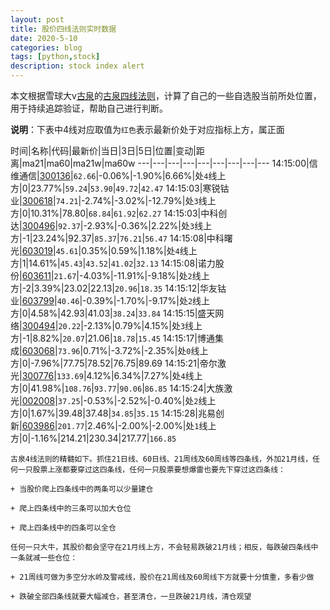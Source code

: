 ```yaml
---
layout: post
title: 股价四线法则实时数据
date: 2020-5-10
categories: blog
tags: [python,stock]
description: stock index alert
---
```



本文根据雪球大v[古泉](https://xueqiu.com/u/7148646888)的[古泉四线法则](https://xueqiu.com/7148646888/130498192)，计算了自己的一些自选股当前所处位置，用于持续追踪验证，帮助自己进行判断。

**说明**：下表中4线对应取值为`红色`表示最新价处于对应指标上方，属正面

时间|名称|代码|最新价|当日|3日|5日|位置|变动|距离|ma21|ma60|ma21w|ma60w
---|---|---|---|---|---|---|---|---
14:15:00|信维通信|[300136](https://xueqiu.com/S/SZ300136)|`62.66`|-0.06%|-1.90%|6.66%|处`4`线上方|0|23.77%|`59.24`|`53.90`|`49.72`|`42.47`
14:15:03|寒锐钴业|[300618](https://xueqiu.com/S/SZ300618)|`74.21`|-2.74%|-3.02%|-12.79%|处`3`线上方|0|10.31%|78.80|`68.84`|`61.92`|`62.27`
14:15:03|中科创达|[300496](https://xueqiu.com/S/SZ300496)|`92.37`|-2.93%|-0.36%|2.22%|处`3`线上方|-1|23.24%|92.37|`85.37`|`76.21`|`56.47`
14:15:08|中科曙光|[603019](https://xueqiu.com/S/SH603019)|`45.61`|0.35%|0.59%|1.18%|处`4`线上方|1|14.61%|`45.43`|`43.52`|`41.02`|`32.13`
14:15:08|诺力股份|[603611](https://xueqiu.com/S/SH603611)|`21.67`|-4.03%|-11.91%|-9.18%|处`2`线上方|-2|3.39%|23.02|22.13|`20.96`|`18.35`
14:15:12|华友钴业|[603799](https://xueqiu.com/S/SH603799)|`40.46`|-0.39%|-1.70%|-9.17%|处`2`线上方|0|4.58%|42.93|41.03|`38.24`|`33.84`
14:15:15|盛天网络|[300494](https://xueqiu.com/S/SZ300494)|`20.22`|-2.13%|0.79%|4.15%|处`3`线上方|-1|8.82%|`20.07`|21.06|`18.78`|`15.45`
14:15:17|博通集成|[603068](https://xueqiu.com/S/SH603068)|`73.96`|0.71%|-3.72%|-2.35%|处`0`线上方|0|-7.96%|77.75|78.52|76.75|89.69
14:15:21|帝尔激光|[300776](https://xueqiu.com/S/SZ300776)|`133.69`|4.12%|6.34%|7.27%|处`4`线上方|0|41.98%|`108.76`|`93.77`|`90.06`|`86.85`
14:15:24|大族激光|[002008](https://xueqiu.com/S/SZ002008)|`37.25`|-0.53%|-2.52%|-0.40%|处`2`线上方|0|1.67%|39.48|37.48|`34.85`|`35.15`
14:15:28|兆易创新|[603986](https://xueqiu.com/S/SH603986)|`201.77`|2.46%|-2.00%|-2.00%|处`1`线上方|0|-1.16%|214.21|230.34|217.77|`166.85`

```
古泉4线法则的精髓如下。抓住21日线、60日线、21周线及60周线等四条线，外加21月线，任何一只股票上涨都要穿过这四条线，任何一只股票要想爆雷也要先下穿过这四条线：

+ 当股价爬上四条线中的两条可以少量建仓

+ 爬上四条线中的三条可以加大仓位

+ 爬上四条线中的四条可以全仓

任何一只大牛，其股价都会坚守在21月线上方，不会轻易跌破21月线；相反，每跌破四条线中一条就减一些仓位：

+ 21周线可做为多空分水岭及警戒线，股价在21周线及60周线下方就要十分慎重，多看少做

+ 跌破全部四条线就要大幅减仓，甚至清仓，一旦跌破21月线，清仓观望
```